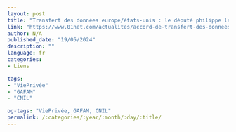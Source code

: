 ```yaml
---
layout: post
title: "Transfert des données europe/états-unis : le député philippe latombe nous explique son coup de poker"
link: "https://www.01net.com/actualites/accord-de-transfert-des-donnees-europe-etats-unis-je-tente-le-coup-explique-le-depute-philippe-latombe-apres-son-recours-contre-le-texte.html"
author: N/A
published_date: "19/05/2024"
description: ""
language: fr
categories:
- Liens

tags:
- "ViePrivée"
- "GAFAM"
- "CNIL"

og-tags: "ViePrivée, GAFAM, CNIL"
permalink: /:categories/:year/:month/:day/:title/
---
```


